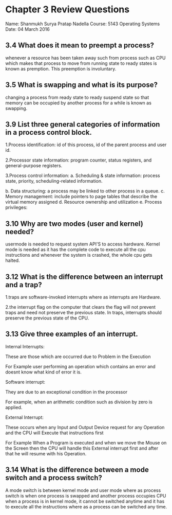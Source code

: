 
# Chapter 3 Review Questions
Name: Shanmukh Surya Pratap Nadella
Course: 5143 Operating Systems
Date: 04 March 2016

## 3.4 What does it mean to preempt a process?

 whenever a resource has been taken away such from process such as CPU which makes that process to move from running state to ready states is known as premption. This preemption is involuntary.
 
## 3.5 What is swapping and what is its purpose?

changing a process from ready state to ready suspend state so that memory can be occupied by another process for a while is known as swapping.

## 3.9 List three general categories of information in a process control block.

1.Process identification: id of this process, id of the parent process and user id.

2.Processor state information: program counter, status registers, and general-purpose registers. 

3.Process control information: a. Scheduling & state information: process state, priority, scheduling-related information. 

 b. Data structuring: a process may be linked to other process in a queue. 
 c. Memory management: include pointers to page tables that describe the virtual memory assigned 
 d. Resource ownership and utilization 
 e. Process privileges: 
 
## 3.10 Why are two modes (user and kernel) needed?

usermode is needed to request system API'S to access hardware. Kernel mode is needed as it has the complete code to execute all the cpu instructions and whenever the system is crashed, the whole cpu gets halted.


## 3.12 What is the difference between an interrupt and a trap?

 1.traps are software-invoked interrupts where as interrupts are Hardware.
 
 2.the interrupt flag on the computer that clears the flag will not prevent traps and need not preserve the previous state. 
In traps, interrupts should preserve the previous state of the CPU.


## 3.13 Give three examples of an interrupt.

Internal Interrupts:

These are those which are occurred due to Problem in the Execution

For Example user performing an operation which contains an error and doesnt know what kind of error it is.

Software interrupt:

They are due to  an exceptional condition in the processor

For example, when an arithmetic condition such as division by zero is applied.

External Interrupt:

These occurs when any Input and Output Device request for any Operation and the CPU will Execute that instructions first

For Example When a Program is executed and when we move the Mouse on the Screen then the CPU will handle this External interrupt first and after that he will resume with his Operation.


## 3.14 What is the difference between a mode switch and a process switch?

A mode switch is between kernel mode and user mode where as process switch is when one process is swapped and another process occupies CPU
when a process is in kernel mode, it cannot be switched anytime and it has to execute all the instructions where as a process can be switched any time.
